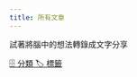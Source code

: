 ```yaml
---
title: 所有文章
---
```

試著將腦中的想法轉錄成文字分享

<div class="flex">
  <a
    href="{{% relref "categories" %}}"
    class="dark:text-neutral hover:decoration-primary-500 me-7 text-neutral-800 no-underline hover:bg-transparent hover:text-neutral-800 hover:underline hover:decoration-2 hover:underline-offset-2"
  >
    🗄️ 分類
  </a>
  <a
    href="{{% relref "tags" %}}"
    class="dark:text-neutral hover:decoration-primary-500 me-7 text-neutral-800 no-underline hover:bg-transparent hover:text-neutral-800 hover:underline hover:decoration-2 hover:underline-offset-2"
  >
    🏷 標籤
  </a>
</div>